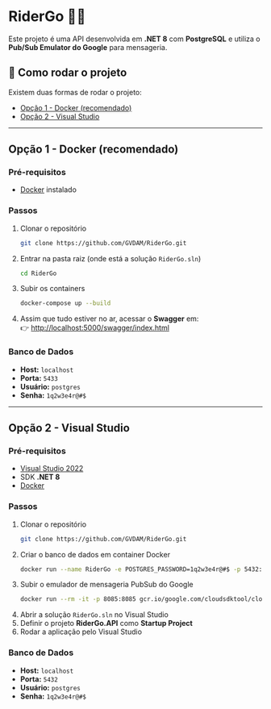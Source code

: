# RiderGo 🚴‍♂️

Este projeto é uma API desenvolvida em **.NET 8** com **PostgreSQL** e utiliza o **Pub/Sub Emulator do Google** para mensageria.  

## 🚀 Como rodar o projeto

Existem duas formas de rodar o projeto:

- [Opção 1 - Docker (recomendado)](#opção-1---docker-recomendado)  
- [Opção 2 - Visual Studio](#opção-2---visual-studio)  

---

## Opção 1 - Docker (recomendado)

### Pré-requisitos
- [Docker](https://www.docker.com/get-started) instalado

### Passos
1. Clonar o repositório
   ```bash
   git clone https://github.com/GVDAM/RiderGo.git
   ```
2. Entrar na pasta raiz (onde está a solução `RiderGo.sln`)
   ```bash
   cd RiderGo
   ```
3. Subir os containers
   ```bash
   docker-compose up --build
   ```
4. Assim que tudo estiver no ar, acessar o **Swagger** em:  
   👉 [http://localhost:5000/swagger/index.html](http://localhost:5000/swagger/index.html)

### Banco de Dados
- **Host:** `localhost`  
- **Porta:** `5433`  
- **Usuário:** `postgres`  
- **Senha:** `1q2w3e4r@#$`  

---

## Opção 2 - Visual Studio

### Pré-requisitos
- [Visual Studio 2022](https://visualstudio.microsoft.com/)  
- SDK **.NET 8**  
- [Docker](https://www.docker.com/get-started)  

### Passos
1. Clonar o repositório
   ```bash
   git clone https://github.com/GVDAM/RiderGo.git
   ```
2. Criar o banco de dados em container Docker
   ```bash
   docker run --name RiderGo -e POSTGRES_PASSWORD=1q2w3e4r@#$ -p 5432:5432 -d postgres
   ```
3. Subir o emulador de mensageria PubSub do Google
   ```bash
   docker run --rm -it -p 8085:8085 gcr.io/google.com/cloudsdktool/cloud-sdk:latest gcloud beta emulators pubsub start --project=rider-go --host-port=0.0.0.0:8085
   ```
4. Abrir a solução `RiderGo.sln` no Visual Studio  
5. Definir o projeto **RiderGo.API** como **Startup Project**  
6. Rodar a aplicação pelo Visual Studio  

### Banco de Dados
- **Host:** `localhost`  
- **Porta:** `5432`  
- **Usuário:** `postgres`  
- **Senha:** `1q2w3e4r@#$`  
